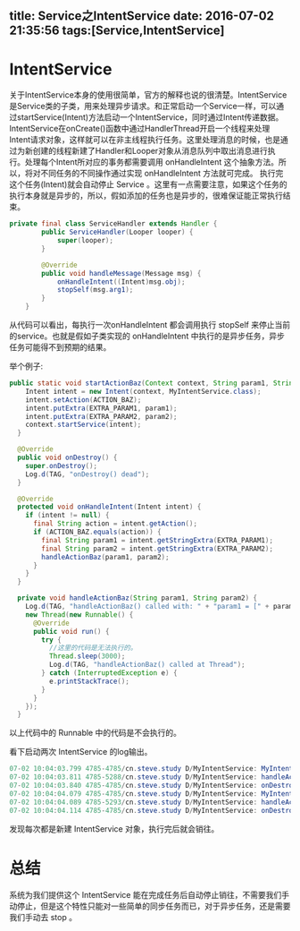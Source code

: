 title: Service之IntentService
date: 2016-07-02 21:35:56
tags:[Service,IntentService]
---

# IntentService

关于IntentService本身的使用很简单，官方的解释也说的很清楚。IntentService是Service类的子类，用来处理异步请求。和正常启动一个Service一样，可以通过startService(Intent)方法启动一个IntentService，同时通过Intent传递数据。IntentService在onCreate()函数中通过HandlerThread开启一个线程来处理Intent请求对象，这样就可以在非主线程执行任务。这里处理消息的时候，也是通过为新创建的线程新建了Handler和Looper对象从消息队列中取出消息进行执行。处理每个Intent所对应的事务都需要调用 onHandleIntent 这个抽象方法。所以，将对不同任务的不同操作通过实现 onHandleIntent 方法就可完成。
执行完这个任务(Intent)就会自动停止 Service 。这里有一点需要注意，如果这个任务的执行本身就是异步的，所以，假如添加的任务也是异步的，很难保证能正常执行结束。

```java
private final class ServiceHandler extends Handler {
        public ServiceHandler(Looper looper) {
            super(looper);
        }

        @Override
        public void handleMessage(Message msg) {
            onHandleIntent((Intent)msg.obj);
            stopSelf(msg.arg1);
        }
    }
```

从代码可以看出，每执行一次onHandleIntent 都会调用执行 stopSelf 来停止当前的service。也就是假如子类实现的 onHandleIntent 中执行的是异步任务，异步任务可能得不到预期的结果。

举个例子:
```java
public static void startActionBaz(Context context, String param1, String param2) {
    Intent intent = new Intent(context, MyIntentService.class);
    intent.setAction(ACTION_BAZ);
    intent.putExtra(EXTRA_PARAM1, param1);
    intent.putExtra(EXTRA_PARAM2, param2);
    context.startService(intent);
  }

  @Override
  public void onDestroy() {
    super.onDestroy();
    Log.d(TAG, "onDestroy() dead");
  }

  @Override
  protected void onHandleIntent(Intent intent) {
    if (intent != null) {
      final String action = intent.getAction();
      if (ACTION_BAZ.equals(action)) {
        final String param1 = intent.getStringExtra(EXTRA_PARAM1);
        final String param2 = intent.getStringExtra(EXTRA_PARAM2);
        handleActionBaz(param1, param2);
      }
    }
  }

  private void handleActionBaz(String param1, String param2) {
    Log.d(TAG, "handleActionBaz() called with: " + "param1 = [" + param1 + "], param2 = [" + param2 + "]");
    new Thread(new Runnable() {
      @Override
      public void run() {
        try {
          //这里的代码是无法执行的。
          Thread.sleep(3000);
          Log.d(TAG, "handleActionBaz() called at Thread");
        } catch (InterruptedException e) {
          e.printStackTrace();
        }
      }
    });
  }

```

以上代码中的 Runnable 中的代码是不会执行的。

看下启动两次 IntentService 的log输出。

```java
07-02 10:04:03.799 4785-4785/cn.steve.study D/MyIntentService: MyIntentService() called with: cn.steve.service.MyIntentService@f26cde3
07-02 10:04:03.811 4785-5288/cn.steve.study D/MyIntentService: handleActionBaz() called with: param1 = [], param2 = []
07-02 10:04:03.840 4785-4785/cn.steve.study D/MyIntentService: onDestroy() dead
07-02 10:04:04.079 4785-4785/cn.steve.study D/MyIntentService: MyIntentService() called with: cn.steve.service.MyIntentService@47d6d5e
07-02 10:04:04.089 4785-5293/cn.steve.study D/MyIntentService: handleActionBaz() called with: param1 = [], param2 = []
07-02 10:04:04.114 4785-4785/cn.steve.study D/MyIntentService: onDestroy() dead
```

发现每次都是新建 IntentService 对象，执行完后就会销往。

# 总结
系统为我们提供这个 IntentService 能在完成任务后自动停止销往，不需要我们手动停止，但是这个特性只能对一些简单的同步任务而已，对于异步任务，还是需要我们手动去 stop 。
